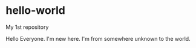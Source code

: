# hello-world
My 1st repository

Hello Everyone. I'm new here. I'm from somewhere unknown to the world.
